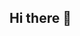 ## Hi there 👋

<!--
**AliceGonzalez/AliceGonzalez** is a ✨ _special_ ✨ repository because its `README.md` (this file) appears on your GitHub profile.
![python](https://github.com/user-attachments/assets/755d0eaf-1e3a-411d-b3ed-e3c7f99c6952)

Here are some ideas to get you started:

- 🔭 I’m currently working on ...
- 🌱 I’m currently learning ...
- 👯 I’m looking to collaborate on ...
- 🤔 I’m looking for help with ...
- 💬 Ask me about ...
- 📫 How to reach me: ...
- 😄 Pronouns: ...
- ⚡ Fun fact: ...
-->
